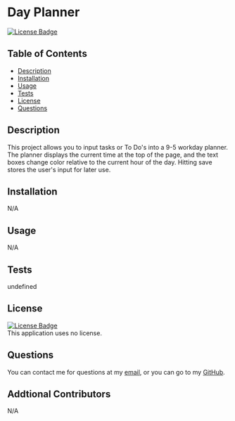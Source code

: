 # Day Planner

  [![License Badge]()]()

  ## Table of Contents
  - [Description](#Description)
  - [Installation](#Installation)
  - [Usage](#Usage)
  - [Tests](#Tests)
  - [License](#License)
  - [Questions](#Questions)

  

  ## Description
  This project allows you to input tasks or To Do's into a 9-5 workday planner. The planner displays the current time at the top of the page, and the text boxes change color relative to the current hour of the day. Hitting save stores the user's input for later use.

  ## Installation
  N/A

  ## Usage
  N/A

  ## Tests
  undefined

  ## License
  [![License Badge]()]()
  </br>
  This application uses no license.

  ## Questions
  You can contact me for questions at my [email](mailto:cwishart203@gmail.com), or you can go to my [GitHub](https://github.com/cwishart203).

  ## Addtional Contributors
  N/A
